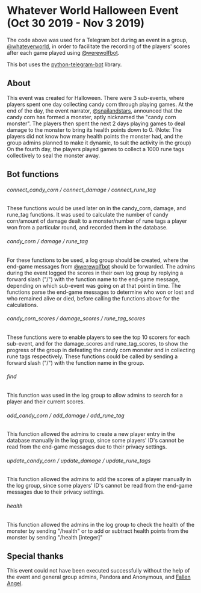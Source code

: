 # Whatever World Halloween Event (Oct 30 2019 - Nov 3 2019)
The code above was used for a Telegram bot during an event in a group, [@whateverworld](https://t.me/whateverworld), in order to facilitate the recording of the players' scores after each game played using [@werewolfbot](https://t.me/werewolfbot).

This bot uses the [python-telegram-bot](https://github.com/python-telegram-bot/python-telegram-bot) library.

## About
This event was created for Halloween. There were 3 sub-events, where players spent one day collecting candy corn through playing games. At the end of the day, the event narrator, [@snailandstars](https://t.me/snailandstars), announced that the candy corn has formed a monster, aptly nicknamed the "candy corn monster". The players then spent the next 2 days playing games to deal damage to the monster to bring its health points down to 0. (Note: The players did not know how many health points the monster had, and the group admins planned to make it dynamic, to suit the activity in the group) On the fourth day, the players played games to collect a 1000 rune tags collectively to seal the monster away.

## Bot functions
###### connect_candy_corn / connect_damage / connect_rune_tag
These functions would be used later on in the candy_corn, damage, and rune_tag functions. It was used to calculate the number of candy corn/amount of damage dealt to a monster/number of rune tags a player won from a particular round, and recorded them in the database.

###### candy_corn / damage / rune_tag
For these functions to be used, a log group should be created, where the end-game messages from [@werewolfbot](https://t.me/werewolfbot) should be forwarded. The admins during the event logged the scores in their own log group by replying a forward slash ("/") with the function name to the end-game message, depending on which sub-event was going on at that point in time. The functions parse the end-game messages to determine who won or lost and who remained alive or died, before calling the functions above for the calculations.

###### candy_corn_scores / damage_scores / rune_tag_scores
These functions were to enable players to see the top 10 scorers for each sub-event, and for the damage_scores and rune_tag_scores, to show the progress of the group in defeating the candy corn monster and in collecting rune tags respectively. These functions could be called by sending a forward slash ("/") with the function name in the group.

###### find
This function was used in the log group to allow admins to search for a player and their current scores.

###### add_candy_corn / add_damage / add_rune_tag
This function allowed the admins to create a new player entry in the database manually in the log group, since some players' ID's cannot be read from the end-game messages due to their privacy settings.

###### update_candy_corn / update_damage / update_rune_tags
This function allowed the admins to add the scores of a player manually in the log group, since some players' ID's cannot be read from the end-game messages due to their privacy settings.

###### health
This function allowed the admins in the log group to check the health of the monster by sending "/health" or to add or subtract health points from the monster by sending "/health [integer]"

## Special thanks
This event could not have been executed successfully without the help of the event and general group admins, Pandora and Anonymous, and [Fallen Angel](https://t.me/maykurasaki). 